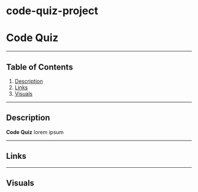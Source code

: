 # code-quiz-project

# **Code Quiz**
***

## Table of Contents
1. [Description](#description)  
2. [Links](#links)  
3. [Visuals](#visuals)  
***

## Description
**Code Quiz** lorem ipsum 

***



## Links
<!-- [Link to Code Quiz](*insert link*) -->

<!-- [Link to GitHub.com](*insert link*)   -->
***

## Visuals
<!-- ![codequiz](*insert image* "code quiz") -->

 
